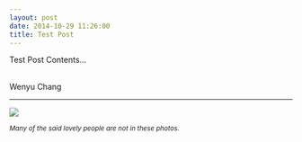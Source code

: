 ```yaml
---
layout: post
date: 2014-10-29 11:26:00
title: Test Post
---
```


Test Post Contents...

<br>
Wenyu Chang

---

![](/images/napa.jpg)

<small><i>Many of the said lovely people are not in these photos.</i></small>
